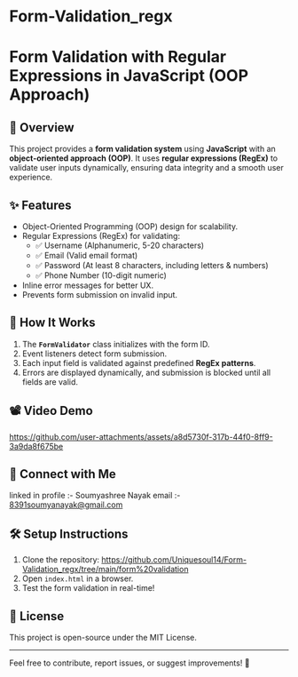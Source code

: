 # Form-Validation_regx
# Form Validation with Regular Expressions in JavaScript (OOP Approach)

## 📌 Overview
This project provides a **form validation system** using **JavaScript** with an **object-oriented approach (OOP)**. It uses **regular expressions (RegEx)** to validate user inputs dynamically, ensuring data integrity and a smooth user experience.

## ✨ Features
- Object-Oriented Programming (OOP) design for scalability.
- Regular Expressions (RegEx) for validating:
  - ✅ Username (Alphanumeric, 5-20 characters)
  - ✅ Email (Valid email format)
  - ✅ Password (At least 8 characters, including letters & numbers)
  - ✅ Phone Number (10-digit numeric)
- Inline error messages for better UX.
- Prevents form submission on invalid input.

## 🚀 How It Works
1. The **`FormValidator`** class initializes with the form ID.
2. Event listeners detect form submission.
3. Each input field is validated against predefined **RegEx patterns**.
4. Errors are displayed dynamically, and submission is blocked until all fields are valid.

## 📽️ Video Demo


https://github.com/user-attachments/assets/a8d5730f-317b-44f0-8ff9-3a9da8f675be



## 🔗 Connect with Me
 linked in profile :- Soumyashree Nayak
email :- 8391soumyanayak@gmail.com

## 🛠️ Setup Instructions
1. Clone the repository:
   https://github.com/Uniquesoul14/Form-Validation_regx/tree/main/form%20validation
2. Open `index.html` in a browser.
3. Test the form validation in real-time!

## 📜 License
This project is open-source under the MIT License.

---
Feel free to contribute, report issues, or suggest improvements! 🚀

